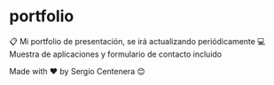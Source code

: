 # portfolio

📋 Mi portfolio de presentación, se irá actualizando periódicamente
💻 Muestra de aplicaciones y formulario de contacto incluido

Made with ❤️ by Sergio Centenera 😊
